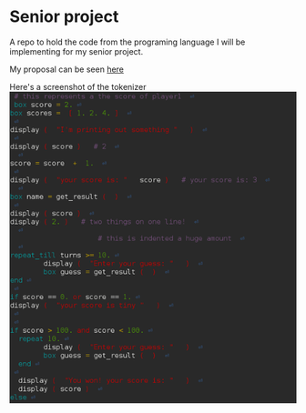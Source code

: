 # Senior project

A repo to hold the code from the programing language I will be implementing for my senior project.

My proposal can be seen [ here ](https://github.com/justgage/senior-project/blob/master/preposal.md)

Here's a screenshot of the tokenizer
![Screenshot of Tokenizer](tokenize_ex.png)
